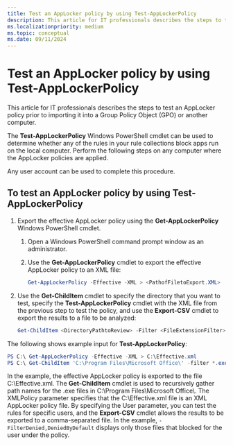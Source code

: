 ```yaml
---
title: Test an AppLocker policy by using Test-AppLockerPolicy
description: This article for IT professionals describes the steps to test an AppLocker policy prior to importing it into a Group Policy Object (GPO) or another computer.
ms.localizationpriority: medium
ms.topic: conceptual
ms.date: 09/11/2024
---
```


# Test an AppLocker policy by using Test-AppLockerPolicy

This article for IT professionals describes the steps to test an AppLocker policy prior to importing it into a Group Policy Object (GPO) or another computer.

The **Test-AppLockerPolicy** Windows PowerShell cmdlet can be used to determine whether any of the rules in your rule collections block apps run on the local computer. Perform the following steps on any computer where the AppLocker policies are applied.

Any user account can be used to complete this procedure.

## To test an AppLocker policy by using Test-AppLockerPolicy

1. Export the effective AppLocker policy using the **Get-AppLockerPolicy** Windows PowerShell cmdlet.

    1. Open a Windows PowerShell command prompt window as an administrator.
    2. Use the **Get-AppLockerPolicy** cmdlet to export the effective AppLocker policy to an XML file:

        ```powershell
        Get-AppLockerPolicy -Effective -XML > <PathofFiletoExport.XML>
        ```

2. Use the **Get-ChildItem** cmdlet to specify the directory that you want to test, specify the **Test-AppLockerPolicy** cmdlet with the XML file from the previous step to test the policy, and use the **Export-CSV** cmdlet to export the results to a file to be analyzed:

    ```powershell
    Get-ChildItem <DirectoryPathtoReview> -Filter <FileExtensionFilter> -Recurse | Convert-Path | Test-AppLockerPolicy -XMLPolicy <PathToExportedPolicyFile> -User <domain\username> -Filter <TypeofRuletoFilterFor> | Export-CSV <PathToExportResultsTo.CSV>
    ```

The following shows example input for **Test-AppLockerPolicy**:

```powershell
PS C:\ Get-AppLockerPolicy -Effective -XML > C:\Effective.xml
PS C:\ Get-ChildItem 'C:\Program Files\Microsoft Office\' -filter *.exe -Recurse | Convert-Path | Test-AppLockerPolicy -XMLPolicy C:\Effective.xml -User contoso\zwie -Filter Denied,DeniedByDefault | Export-CSV C:\BlockedFiles.csv
```

In the example, the effective AppLocker policy is exported to the file C:\\Effective.xml. The **Get-ChildItem** cmdlet is used to recursively gather path names for the .exe files in C:\\Program Files\\Microsoft Office\\. The XMLPolicy parameter specifies that the C:\\Effective.xml file is an XML AppLocker policy file. By specifying the User parameter, you can test the rules for specific users, and the **Export-CSV** cmdlet allows the results to be exported to a comma-separated file. In the example, `-FilterDenied,DeniedByDefault` displays only those files that blocked for the user under the policy.
